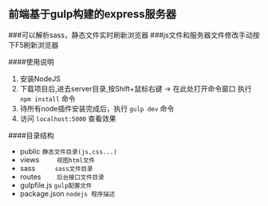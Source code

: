 ## 前端基于gulp构建的express服务器
###可以解析sass，静态文件实时刷新浏览器
###js文件和服务器文件修改手动按下F5刷新浏览器

####使用说明

1. 安装NodeJS
1. 下载项目后,进去server目录,按Shift+鼠标右键 -> 在此处打开命令窗口 执行 `npm install` 命令
1. 待所有node插件安装完成后，执行 `gulp dev` 命令
1. 访问 `localhost:5000`  查看效果


####目录结构
* public		    `静态文件目录(js,css...)`
* views         `视图html文件`
* sass          `sass文件目录`
* routes        `后台接口文件目录`
* gulpfile.js 	`gulp配置文件`
* package.json 	`nodejs 程序描述`
